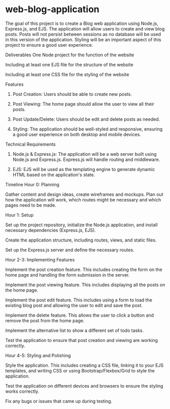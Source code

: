 # web-blog-application

The goal of this project is to create a Blog web application using Node.js, Express.js, and EJS. The application will allow users to create and view blog posts. Posts will not persist between sessions as no database will be used in this version of the application. Styling will be an important aspect of this project to ensure a good user experience.

Deliverables
One Node project for the function of the website

Including at least one EJS file for the structure of the website

Including at least one CSS file for the styling of the website



Features
1. Post Creation: Users should be able to create new posts.

2. Post Viewing: The home page should allow the user to view all their posts.

3. Post Update/Delete: Users should be edit and delete posts as needed.

3. Styling: The application should be well-styled and responsive, ensuring a good user experience on both desktop and mobile devices.



Technical Requirements
1. Node.js & Express.js: The application will be a web server built using Node.js and Express.js. Express.js will handle routing and middleware.

2. EJS: EJS will be used as the templating engine to generate dynamic HTML based on the application's state.



Timeline
         Hour 0: Planning

Gather content and design ideas, create wireframes and mockups. Plan out how the application will work, which routes might be necessary and which pages need to be made.



Hour 1:  Setup

Set up the project repository, initialize the Node.js application, and install necessary dependencies (Express.js, EJS).

Create the application structure, including routes, views, and static files.

Set up the Express.js server and define the necessary routes.



Hour 2-3: Implementing Features

Implement the post creation feature. This includes creating the form on the home page and handling the form submission in the server.

Implement the post viewing feature. This includes displaying all the posts on the home page.

Implement the post edit feature. This includes using a form to load the existing blog post and allowing the user to edit and save the post.

Implement the delete feature. This allows the user to click a button and remove the post from the home page.

Implement the alternative list to show a different set of todo tasks.

Test the application to ensure that post creation and viewing are working correctly.



Hour 4-5: Styling and Polishing

Style the application. This includes creating a CSS file, linking it to your EJS templates, and writing CSS or using Bootstrap/Flexbox/Grid to style the application.

Test the application on different devices and browsers to ensure the styling works correctly.

Fix any bugs or issues that came up during testing.

